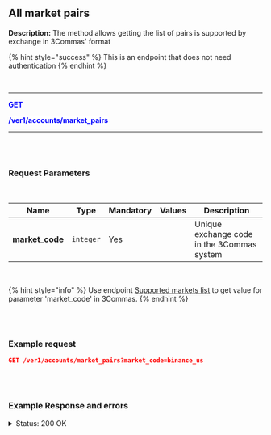## All market pairs<br>

**Description:** The method allows getting the list of pairs is supported by exchange in 3Commas' format<br>


{% hint style="success" %}
This is an endpoint that does not need authentication
{% endhint %}

<br>

-------- 

<mark style="color:blue;background-color:white"> **GET**

<mark style="color:blue;background-color:white"> **/ver1/accounts/market_pairs**

-------- 

<br>
<br>

### Request Parameters<br>
<br>

| Name | Type |	Mandatory |	Values	| Description|
|------|------|-----------|-----------------|------------|
|**market_code**  | `integer` | Yes |	| Unique exchange code in the 3Commas system|
<br>

{% hint style="info" %}
Use endpoint [Supported markets list](Market%20data/1.Supported%20markets%20list.md) to get value for parameter 'market_code' in 3Commas.
{% endhint %}

<br>
<br>

### Example request<br>

```json
GET /ver1/accounts/market_pairs?market_code=binance_us
```
<br>
<br>

### Example Response and errors<br>
<details>
<summary>Status: 200 OK</summary>

```json
[
"BTC_ETH",
"BTC_LTC",
"BTC_BNB",
"BTC_NEO",
"ETH_QTUM",
"ETH_EOS",
"ETH_SNT",
"ETH_BNT",
"BTC_GAS",
"ETH_BNB",
"USDT_BTC",
]
```

</details>

